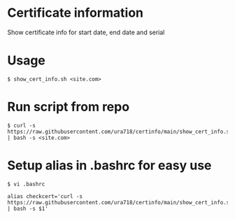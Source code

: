 # Certificate information
Show certificate info for start date, end date and serial

# Usage
    $ show_cert_info.sh <site.com>


# Run script from repo
    $ curl -s https://raw.githubusercontent.com/ura718/certinfo/main/show_cert_info.sh | bash -s <site.com>


# Setup alias in .bashrc for easy use
    $ vi .bashrc

    alias checkcert='curl -s https://raw.githubusercontent.com/ura718/certinfo/main/show_cert_info.sh | bash -s $1'

